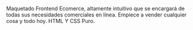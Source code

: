 Maquetado Frontend Ecomerce, altamente intuitivo que se encargará de todas sus necesidades comerciales en línea. Empiece a vender cualquier cosa y todo hoy. HTML Y CSS Puro.
